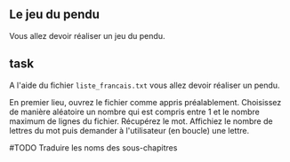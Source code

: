 ## Le jeu du pendu 

Vous allez devoir réaliser un jeu du pendu.


## task

A l'aide du fichier <code>liste_francais.txt</code> vous allez devoir réaliser un pendu. 

En premier lieu, ouvrez le fichier comme appris préalablement. Choisissez de manière aléatoire un nombre qui est compris
entre 1 et le nombre maximum de lignes du fichier. Récupérez le mot. Affichiez le nombre de lettres du mot puis demander
à l'utilisateur (en boucle) une lettre.


#TODO Traduire les noms des sous-chapitres 
